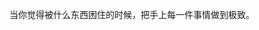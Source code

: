 当你觉得被什么东西困住的时候，把手上每一件事情做到极致。

<!---
llxLLY/llxLLY is a ✨ special ✨ repository because its `README.md` (this file) appears on your GitHub profile.
You can click the Preview link to take a look at your changes.
--->
